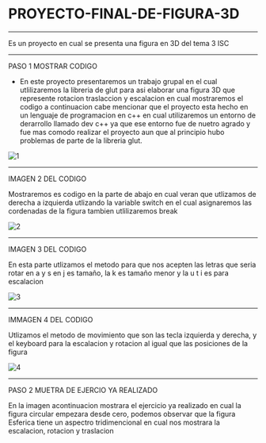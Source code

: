 # PROYECTO-FINAL-DE-FIGURA-3D
____________________________________
Es un proyecto en cual se presenta una figura en 3D del tema 3 ISC
________________________________________


PASO 1 MOSTRAR CODIGO

* En este proyecto presentaremos un trabajo grupal en el cual utlilizaremos la libreria de glut para asi elaborar una figura 3D que represente rotacion
traslaccion y escalacion en cual mostraremos el codigo a continuacion cabe mencionar que el proyecto esta hecho en un lenguaje de programacion en c++ en cual utilizaremos un entorno de derarrollo llamado dev c++ ya que ese entorno fue de nuetro agrado y fue mas comodo realizar el proyecto aun que al principio hubo problemas de parte de la libreria glut.

![1](https://user-images.githubusercontent.com/66337547/97623891-ec748400-19eb-11eb-8d6c-82aedcdb2840.png)

___________________________________________________

IMAGEN 2 DEL CODIGO

Mostraremos es codigo en la parte de abajo en cual veran que utlizamos de derecha a izquierda utlizando la variable switch en el cual asignaremos las cordenadas de la figura tambien utlilizaremos break

![2](https://user-images.githubusercontent.com/66337547/97624884-593c4e00-19ed-11eb-95c5-bec9373ed76f.png)

_________________________________________________________

IMAGEN 3 DEL CODIGO

En esta parte utlizamos el metodo para que nos acepten las letras que seria rotar en a y s en j es tamaño, la k es tamaño menor y la u t i es para escalacion

![3](https://user-images.githubusercontent.com/66337547/97625508-36f70000-19ee-11eb-9352-71812d6e246a.png)

_____________________________________________________________
IMMAGEN 4 DEL CODIGO

Utlizamos el metodo de movimiento que son las tecla izquierda y derecha, y el keyboard para la escalacion y rotacion 
al igual que las posiciones de la figura

![4](https://user-images.githubusercontent.com/66337547/97626476-81c54780-19ef-11eb-8dd9-696a03c28eb9.png)

____________________________________________________________

PASO 2 MUETRA DE EJERCIO YA REALIZADO


En la imagen acontinuacion mostrara el ejercicio ya realizado en cual la figura circular empezara desde cero, podemos observar que la figura Esferica tiene un aspectro tridimencional en cual nos mostrara la escalacion, rotacion y traslacion



